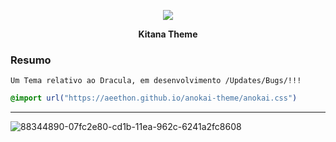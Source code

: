 <p align="center">
    <img src="https://avatars3.githubusercontent.com/u/66197267?s=60&v=4">
    <p align="center"><b>Kitana Theme</b><p>
</p>

### Resumo

```
Um Tema relativo ao Dracula, em desenvolvimento /Updates/Bugs/!!!
```
```css
@import url("https://aeethon.github.io/anokai-theme/anokai.css")
```

<hr>

 ![88344890-07fc2e80-cd1b-11ea-962c-6241a2fc8608](https://user-images.githubusercontent.com/66197267/94633881-f435f100-02a4-11eb-8b00-353bddfe8246.png)


